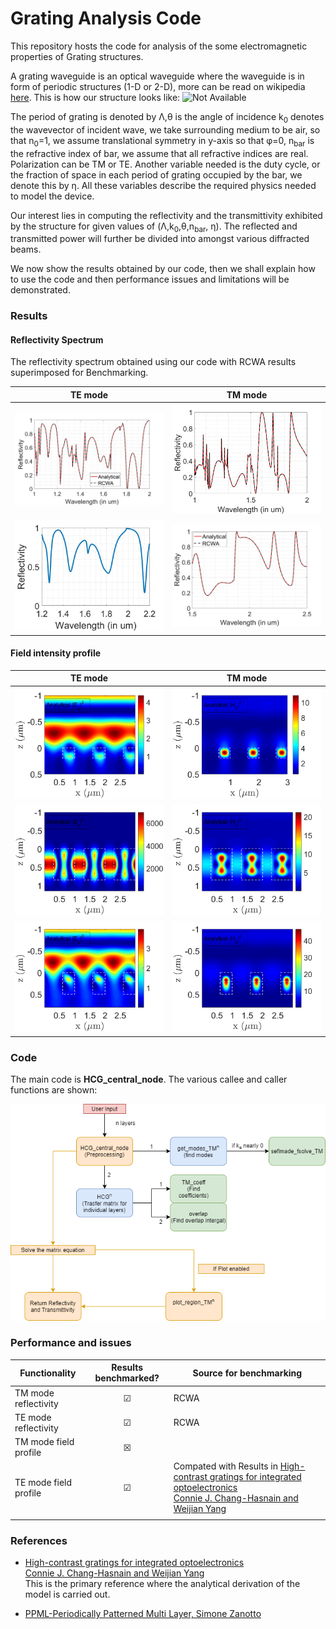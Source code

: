 # Grating Analysis Code

This repository hosts the code for analysis of the some electromagnetic properties of Grating structures.

A grating waveguide is an optical waveguide where the waveguide is in form of periodic structures (1-D or 2-D), more can be read on wikipedia <a href="https://en.wikipedia.org/wiki/High_contrast_grating">here</a>. This is how our structure looks like:
![Not Available](https://upload.wikimedia.org/wikipedia/commons/4/4f/HighContrastGrating.png "HCG Image")

The period of grating is denoted by &Lambda;,&theta; is the angle of incidence k<sub>0</sub> denotes the wavevector of incident wave, we take surrounding medium to be air, so that n<sub>0</sub>=1, we assume translational symmetry in y-axis so that &phi;=0, n<sub>bar</sub> is the refractive index of bar, we assume that all refractive indices are real. Polarization can be TM or TE. Another variable needed is the duty cycle, or the fraction of space in each period of grating occupied by the bar, we denote this by &eta;.
All these variables describe the required physics needed to model the device.

Our interest lies in computing the reflectivity and the transmittivity exhibited by the structure for given values of (&Lambda;,k<sub>0</sub>,&theta;,n<sub>bar</sub>, &eta;). The reflected and transmitted power will further be divided into amongst various diffracted beams.

We now show the results obtained by our code, then we shall explain how to use the code and then performance issues and limitations will be demonstrated.

<h3>Results</h3>

<h4>Reflectivity Spectrum </h4>
The reflectivity spectrum obtained using our code with RCWA results superimposed for Benchmarking.

|<center>TE mode</center>          | <center>TM mode</center>|
|-------------------------|-------------------------|
|![](Images/ref_HCG_TE.jpg)  |  ![](Images/ref_HCG_TM.jpg)|
|![](Images/ref_HCG_wafer_HCG_TE.jpg)  |  ![](Images/ref_HCG_wafer_HCG_TM.jpg)|

<h4>Field intensity profile</h4>

|<center>TE mode</center>          | <center>TM mode</center>|
|-------------------------|-------------------------|
|![](Images/TE_1.png)  |  ![](Images/TM_1.png)|
|![](Images/TE_2.png)  |  ![](Images/TM_2.png)|
|![](Images/TE_3.png)  |  ![](Images/TM_3.png)|

<h3>Code</h3>
The main code is <strong>HCG_central_node</strong>. The various callee and caller functions are shown:
<br>

![Tux](Images/Flowchart.png)
<h3>Performance and issues</h3>

| Functionality      | Results benchmarked? | Source for benchmarking|
| ----------- | ----------- | ---------|
|  TM mode reflectivity   | <center>&#9745;</center>    | RCWA|    
|  TE mode reflectivity  | <center>&#9745;</center>    |RCWA|
| TM mode field profile |   <center>&#9746;</center>    ||
| TE mode field profile| <center>&#9745;</center>      |Compated with Results in <a href="https://www.osapublishing.org/aop/abstract.cfm?uri=aop-4-3-379">High-contrast gratings for integrated optoelectronics<br> Connie J. Chang-Hasnain and Weijian Yang
</a>|

<h3>References</h3>

* <a href="https://www.osapublishing.org/aop/abstract.cfm?uri=aop-4-3-379">High-contrast gratings for integrated optoelectronics<br> Connie J. Chang-Hasnain and Weijian Yang
</a><br> This is the primary reference where the analytical derivation of the model is carried out.

* <a href="https://in.mathworks.com/matlabcentral/fileexchange/55401-ppml-periodically-patterned-multi-layer">PPML-Periodically Patterned Multi Layer, Simone Zanotto</a><br>
